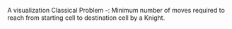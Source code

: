 A visualization Classical Problem -: Minimum number of moves required to reach from starting cell to destination cell by a Knight.